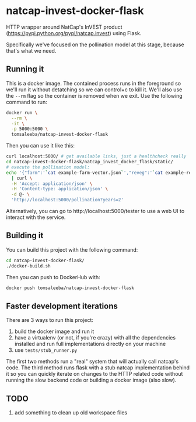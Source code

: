 # natcap-invest-docker-flask

HTTP wrapper around NatCap's InVEST product (https://pypi.python.org/pypi/natcap.invest) using Flask.

Specifically we've focused on the pollination model at this stage, because that's what we need.

## Running it

This is a docker image. The contained process runs in the foreground so we'll run it without detatching so we can control+c to kill it. We'll also use the `--rm` flag so the container is removed when we exit. Use the following command to run:
```bash
docker run \
  --rm \
  -it \
  -p 5000:5000 \
  tomsaleeba/natcap-invest-docker-flask
```

Then you can use it like this:
```bash
curl localhost:5000/ # get available links, just a healthcheck really
cd natcap-invest-docker-flask/natcap_invest_docker_flask/static/
# execute the pollination model:
echo '{"farm":'`cat example-farm-vector.json`',"reveg":'`cat example-reveg-vector.json`'}' \
  | curl \
  -H 'Accept: application/json' \
  -H 'Content-type: application/json' \
  -d @- \
  'http://localhost:5000/pollination?years=2'
```

Alternatively, you can go to http://localhost:5000/tester to use a web UI to interact with the service.

## Building it

You can build this project with the following command:
```bash
cd natcap-invest-docker-flask/
./docker-build.sh
```

Then you can push to DockerHub with:
```bash
docker push tomsaleeba/natcap-invest-docker-flask
```

## Faster development iterations

There are 3 ways to run this project:
 1. build the docker image and run it
 1. have a virtualenv (or not, if you're crazy) with all the dependencies installed and run full implementations directly on your machine
 1. use `tests/stub_runner.py`

The first two methods run a "real" system that will actually call natcap's code. The third method runs flask with a stub natcap implementation behind it so you can quickly iterate on changes to the HTTP related code without running the slow backend code or building a docker image (also slow).

## TODO

 1. add something to clean up old workspace files
